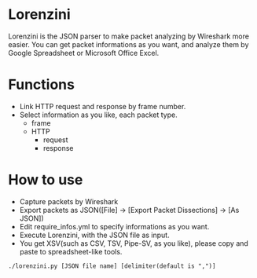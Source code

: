 # Lorenzini

Lorenzini is the JSON parser to make packet analyzing by Wireshark more easier.
You can get packet informations as you want, and analyze them by Google Spreadsheet or Microsoft Office Excel.

# Functions

- Link HTTP request and response by frame number.
- Select information as you like, each packet type.
    - frame
    - HTTP
        - request
        - response

# How to use

- Capture packets by Wireshark
- Export packets as JSON([File] -> [Export Packet Dissections] -> [As JSON])
- Edit require_infos.yml to specify informations as you want.
- Execute Lorenzini, with the JSON file as input.
- You get XSV(such as CSV, TSV, Pipe-SV, as you like), please copy and paste to spreadsheet-like tools.

```
./lorenzini.py [JSON file name] [delimiter(default is ",")]
```

